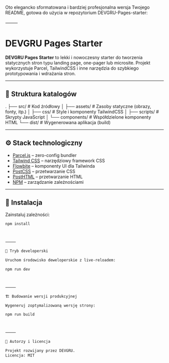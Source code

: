 Oto elegancko sformatowana i bardziej profesjonalna wersja Twojego README, gotowa do użycia w repozytorium DEVGRU-Pages-starter:

⸻



# DEVGRU Pages Starter

**DEVGRU Pages Starter** to lekki i nowoczesny starter do tworzenia statycznych stron typu landing page, one-pager lub microsite. Projekt wykorzystuje Parcel, TailwindCSS i inne narzędzia do szybkiego prototypowania i wdrażania stron.

---

## 📁 Struktura katalogów

.
├── src/               # Kod źródłowy
│   ├── assets/        # Zasoby statyczne (obrazy, fonty, itp.)
│   ├── css/           # Style i komponenty TailwindCSS
│   ├── scripts/       # Skrypty JavaScript
│   └── components/    # Współdzielone komponenty HTML
└── dist/              # Wygenerowana aplikacja (build)

---

## ⚙️ Stack technologiczny

- [Parcel.js](https://parceljs.org/) – zero-config bundler
- [Tailwind CSS](https://tailwindcss.com/) – narzędziowy framework CSS
- [Flowbite](https://flowbite.com/) – komponenty UI dla Tailwinda
- [PostCSS](https://postcss.org/) – przetwarzanie CSS
- [PostHTML](https://github.com/posthtml/posthtml) – przetwarzanie HTML
- [NPM](https://www.npmjs.com/) – zarządzanie zależnościami

---

## 🚀 Instalacja

Zainstaluj zależności:

```bash
npm install



⸻

🧪 Tryb developerski

Uruchom środowisko deweloperskie z live-reloadem:

npm run dev



⸻

🏗️ Budowanie wersji produkcyjnej

Wygeneruj zoptymalizowaną wersję strony:

npm run build



⸻

🧰 Autorzy i licencja

Projekt rozwijany przez DEVGRU.
Licencja: MIT
